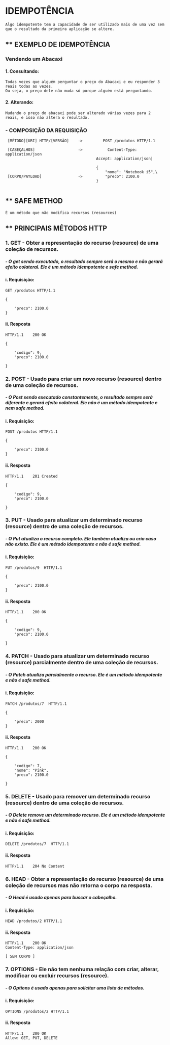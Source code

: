 # IDEMPOTÊNCIA
````
Algo idempotente tem a capacidade de ser utilizado mais de uma vez sem que o resultado da primeira aplicação se altere.
````
## ** EXEMPLO DE IDEMPOTÊNCIA
### Vendendo um Abacaxi
#### 1. Consultando:
````
Todas vezes que alguém perguntar o preço do Abacaxi e eu responder 3 reais todas as vezes.
Ou seja, o preço dele não muda só porque alguém está perguntando.

````

#### 2. Alterando:
````
Mudando o preço do abacaxi pode ser alterado várias vezes para 2 reais, e isso não altera o resultado.

````

### - COMPOSIÇÃO DA REQUISIÇÃO
````
 [MÉTODO][URI] HTTP/[VERSÃO]    ->         POST /produtos HTTP/1.1 
 
 [CABEÇALHOS]                   ->           Content-Type: application/json
										Accept: application/json|
										
										{ 
											"nome": "Notebook i5",\
 [CORPO/PAYLOAD]		        ->			"preco": 2100.0
										}
 						
````

## ** SAFE METHOD
````
É um método que não modifica recursos (resources)

````

## ** PRINCIPAIS MÉTODOS HTTP

### 1. GET - Obter a representação do recurso (resource) de uma coleção de recursos.
##### - O get sendo executado, o resultado sempre será o mesmo e não gerará efeito colateral. Ele é um método idempotente e safe method.

#### i. Requisição:
````
GET /produtos HTTP/1.1 

{ 

	"preco": 2100.0
}									

````

#### ii. Resposta
````
HTTP/1.1 	200 OK	

{ 

	"codigo": 9,
	"preco": 2100.0

}							

````

										
### 2. POST - Usado para criar um novo recurso (resource) dentro de uma coleção de recursos.
##### - O Post sendo executado constantemente, o resultado sempre será diferente e gerará efeito colateral. Ele não é um método idempotente e nem safe method.
#### i. Requisição:
````
POST /produtos HTTP/1.1 

{ 

	"preco": 2100.0
}									

````

#### ii. Resposta
````
HTTP/1.1 	201 Created

{ 

	"codigo": 9,
	"preco": 2100.0

}							

````


### 3. PUT - Usado para atualizar um determinado recurso (resource) dentro de uma coleção de recursos.
##### - O Put atualiza o recurso completo. Ele também atualiza ou cria caso não exista. Ele é um método idempotente e não é safe method.
#### i. Requisição:
````
PUT /produtos/9  HTTP/1.1 

{ 

	"preco": 2100.0
}									

````

#### ii. Resposta
````
HTTP/1.1 	200 OK	

{ 

	"codigo": 9,
	"preco": 2100.0

}							

````


### 4. PATCH - Usado para atualizar um determinado recurso (resource) parcialmente dentro de uma coleção de recursos.
##### - O Patch atualiza parcialmente o recurso. Ele é um método idempotente e não é safe method.
#### i. Requisição:
````
PATCH /produtos/7  HTTP/1.1 

{ 

	"preco": 2000
}									

````

#### ii. Resposta
````
HTTP/1.1 	200 OK	

{ 

	"codigo": 7,
	"nome": "Pink",
	"preco": 2100.0

}							

````

### 5. DELETE - Usado para remover um determinado recurso (resource) dentro de uma coleção de recursos.
##### - O Delete remove um determinado recurso. Ele é um método idempotente e não é safe method.
#### i. Requisição:
````
DELETE /produtos/7  HTTP/1.1 

````

#### ii. Resposta
````
HTTP/1.1 	204 No Content						

````

### 6. HEAD - Obter a representação do recurso (resource) de uma coleção de recursos mas não retorna o corpo na resposta.
##### - O Head é usado apenas para buscar o cabeçalho.

#### i. Requisição:
````
HEAD /produtos/2 HTTP/1.1									

````

#### ii. Resposta
````
HTTP/1.1 	200 OK	
Content-Type: application/json

[ SEM CORPO ]							

````

### 7. OPTIONS - Ele não tem nenhuma relação com criar, alterar, modificar ou excluir recursos (resource).
##### - O Options é usado apenas para solicitar uma lista de métodos.

#### i. Requisição:
````
OPTIONS /produtos/2 HTTP/1.1									

````

#### ii. Resposta
````
HTTP/1.1 	200 OK	
Allow: GET, PUT, DELETE							

````
